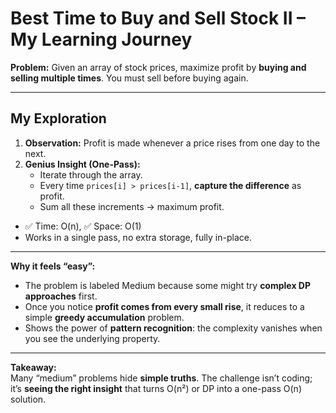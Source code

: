 ﻿# Best Time to Buy and Sell Stock II – My Learning Journey

**Problem:** Given an array of stock prices, maximize profit by **buying and selling multiple times**. You must sell before buying again.

---

## My Exploration

1. **Observation:** Profit is made whenever a price rises from one day to the next.  
2. **Genius Insight (One-Pass):**  
   - Iterate through the array.  
   - Every time `prices[i] > prices[i-1]`, **capture the difference** as profit.  
   - Sum all these increments → maximum profit.  

- ✅ Time: O(n), ✅ Space: O(1)  
- Works in a single pass, no extra storage, fully in-place.

---

**Why it feels “easy”:**  
- The problem is labeled Medium because some might try **complex DP approaches** first.  
- Once you notice **profit comes from every small rise**, it reduces to a simple **greedy accumulation** problem.  
- Shows the power of **pattern recognition**: the complexity vanishes when you see the underlying property.

---

**Takeaway:**  
Many “medium” problems hide **simple truths**. The challenge isn’t coding; it’s **seeing the right insight** that turns O(n²) or DP into a one-pass O(n) solution.
